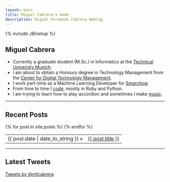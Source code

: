 ```yaml
---
layout: main
title: Miguel Cabrera's Home
description: Miguel Fernando Cabrera Weblog
---
```

{% include JB/setup %}

<div itemscope itemtype="http://schema.org/Person">
<h2 itemprop="name"> Miguel Cabrera</h2>

<div class="row">
    

<div class="span6"  id="personal" >
<ul>
   
  <li>Currently a <span itemprop="jobTitle">graduate student (M.Sc.) in Informatics</span>
  at the  <span itemprop="affiliation"><a href="http://www.tum.de"
  target="_blank"> Technical Univeristy Munich</a></span>.</li>
  <li> I am about to obtain a Honours degree in Technology Management from the <a
  href="http://www.cdtm.de" target="_blank">Center for Digital Technology Management</a>.</li>
  <li>I work part-time as a Machine Learning Developer for <a
  href="http://www.smarchive.de" target="_blank">Smarchive</a>.</li>
  <li>From time to time I <a href="http://github.com/mfcabrera">code</a>,
  mostly in Ruby and Python.</li>
  <li>I am trying to learn how to play accordion and sometimes I
    make <a href="http://soundcloud.com/mohan-collective" target="_blank">music</a>.</li>
</ul>
</div>



</div>
</div>

<div class="row">
<div class="span8" id="socialicons">

  <p id="icons">
	    <!-- a href="" class="facebook" target="_blank"></a -->
    <a href="http://www.linkedin.com/in/mfcabrera" rel="me" class="linkedin" target="_blank"></a>
    <a href="http://twitter.com/mfcabrera" rel="me" class="twitter2" target="_blank"></a>
    <a href="http://github.com/mfcabrera" rel="me" class="github" target="_blank"></a>
    <a href="https://soundcloud.com/mohan-collective" rel="me" class="soundcloud" target="_blank"></a>
    <a href="mailto:mfcabrera@gmail.com" rel="me" class="googlemail"  target="_blank"></a>
    </p>
    </div>  
</div>
<hr/>

## Recent Posts ##


<table class="table table-condensed" itemscope itemtype="http://schema.org/Blog">
  {% for post in site.posts %}
    <tr itemprop="blogPosts" itemscope itemtype="http://schema.org/BlogPosting" ><td><span>{{ post.date | date_to_string }}</span> &raquo; </td><td> <span itemtype="URL"> <a href="{{ BASE_PATH }}{{ post.url }}">{{ post.title }}</a></span></td></tr>
  {% endfor %}

</table>


<hr/>

## Latest Tweets ##

<div>
<a class="twitter-timeline"  height="600px" href="https://twitter.com/mfcabrera" data-widget-id="348406678221377536">Tweets by @mfcabrera</a>
<script>!function(d,s,id){var js,fjs=d.getElementsByTagName(s)[0],p=/^http:/.test(d.location)?'http':'https';if(!d.getElementById(id)){js=d.createElement(s);js.id=id;js.src=p+"://platform.twitter.com/widgets.js";fjs.parentNode.insertBefore(js,fjs);}}(document,"script","twitter-wjs");</script>
</div>


